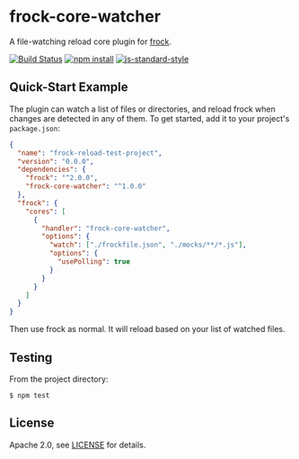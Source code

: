 # frock-core-watcher

A file-watching reload core plugin for [frock][].

[![Build Status](http://img.shields.io/travis/fardog/frock-core-watcher/master.svg?style=flat-square)](https://travis-ci.org/fardog/frock-core-watcher)
[![npm install](http://img.shields.io/npm/dm/frock-core-watcher.svg?style=flat-square)](https://www.npmjs.org/package/frock-core-watcher)
[![js-standard-style](https://img.shields.io/badge/code%20style-standard-brightgreen.svg?style=flat-square)](https://github.com/feross/standard)

## Quick-Start Example

The plugin can watch a list of files or directories, and reload frock when
changes are detected in any of them. To get started, add it to your project's
`package.json`:

```json
{
  "name": "frock-reload-test-project",
  "version": "0.0.0",
  "dependencies": {
    "frock": "^2.0.0",
    "frock-core-watcher": "^1.0.0"
  },
  "frock": {
    "cores": [
      {
        "handler": "frock-core-watcher",
        "options": {
          "watch": ["./frockfile.json", "./mocks/**/*.js"],
          "options": {
            "usePolling": true
          }
        }
      }
    ]
  }
}
```

Then use frock as normal. It will reload based on your list of watched files.

## Testing

From the project directory:

```shell
$ npm test
```

## License

Apache 2.0, see [LICENSE](./LICENSE) for details.

[frock]: https://github.com/urbanairship/frock
